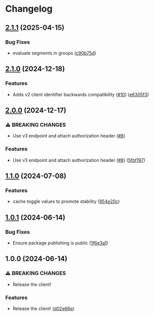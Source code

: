 # Changelog

## [2.1.1](https://github.com/OctopusDeploy/openfeature-ts-web/compare/v2.1.0...v2.1.1) (2025-04-15)


### Bug Fixes

* evaluate segments in groups ([c90b75d](https://github.com/OctopusDeploy/openfeature-ts-web/commit/c90b75dfc5164e21024353f71c57b1ea822022d4))

## [2.1.0](https://github.com/OctopusDeploy/openfeature-ts-web/compare/v2.0.0...v2.1.0) (2024-12-18)


### Features

* Adds v2 client identifier backwards compatibility ([#10](https://github.com/OctopusDeploy/openfeature-ts-web/issues/10)) ([e6305f3](https://github.com/OctopusDeploy/openfeature-ts-web/commit/e6305f38b8be24639167cd99f5ba608db9baf862))

## [2.0.0](https://github.com/OctopusDeploy/openfeature-ts-web/compare/v1.1.0...v2.0.0) (2024-12-17)


### ⚠ BREAKING CHANGES

* Use v3 endpoint and attach authorization header ([#8](https://github.com/OctopusDeploy/openfeature-ts-web/issues/8))

### Features

* Use v3 endpoint and attach authorization header ([#8](https://github.com/OctopusDeploy/openfeature-ts-web/issues/8)) ([5fbf197](https://github.com/OctopusDeploy/openfeature-ts-web/commit/5fbf19768cedc6420a73ee8f71498931a346856a))

## [1.1.0](https://github.com/OctopusDeploy/openfeature-ts-web/compare/v1.0.1...v1.1.0) (2024-07-08)


### Features

* cache toggle values to promote stability ([954e20c](https://github.com/OctopusDeploy/openfeature-ts-web/commit/954e20ca2bbe8bfa1323ba4074d6bf6fe8d350bc))

## [1.0.1](https://github.com/OctopusDeploy/openfeature-ts-web/compare/v1.0.0...v1.0.1) (2024-06-14)


### Bug Fixes

* Ensure package publishing is public ([1f6e3a1](https://github.com/OctopusDeploy/openfeature-ts-web/commit/1f6e3a1d33124ca5fa8aa7bab873e42671379dd6))

## 1.0.0 (2024-06-14)


### ⚠ BREAKING CHANGES

* Release the client!

### Features

* Release the client! ([d02e66e](https://github.com/OctopusDeploy/openfeature-ts-web/commit/d02e66ed845de3093eee037a7f0c0e18b36ac05e))
